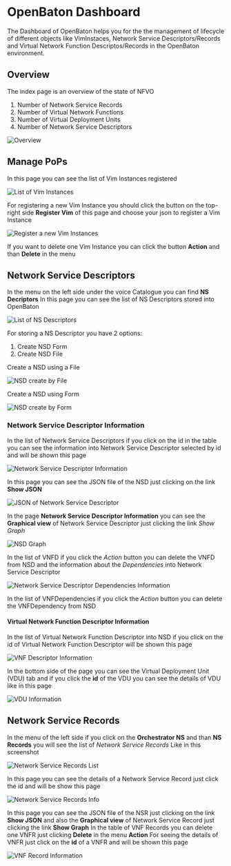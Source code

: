 # OpenBaton Dashboard
The Dashboard of OpenBaton helps you for the the management of lifecycle of different objects like 
VimInstaces, Network Service Descriptors/Records and Virtual Network Function Descriptos/Records in the OpenBaton environment.


## Overview
The index page is an overview of the state of NFVO 
 
 1. Number of Network Service Records
 2. Number of Virtual Network Functions
 3. Number of Virtual Deployment Units
 4. Number of Network Service Descriptors

![Overview][overview.png]


## Manage PoPs
In this page you can see the list of Vim Instances registered

![List of Vim Instances][vimpage.png]

For registering a new Vim Instance you should click the button on the top-right side **Register Vim** of this page and choose your json to register a Vim Instance

![Register a new Vim Instances][registeraNewVim.png]

If you want to delete one Vim Instance you can click the button **Action** and than **Delete** in the menu

## Network Service Descriptors
In the menu on the left side under the voice Catalogue you can find **NS Decriptors**
In this page you can see the list of NS Descriptors stored into OpenBaton

![List of NS Descriptors][NSDlist.png]


For storing a NS Descriptor you have 2 options:

1. Create NSD Form
2. Create NSD File


Create a NSD using a File

![NSD create by File][NSDcreateFile.png]


Create a NSD using Form

![NSD create by Form][NSDcreateForm.png]

### Network Service Descriptor Information
In the list of Network Service Descriptors if you click on the id in the table you can see the information
 into Network Service Descriptor selected by id and will be shown this page

![Network Service Descriptor Information][VNFDescriptorInformation.png]

In this page you can see the JSON file of the NSD just clicking on the link **Show JSON**

![JSON of Network Service Descriptor][JSONofNSR.png]

In the page **Network Service Descriptor Information** you can see the **Graphical view** of Network Service Descriptor 
just clicking the link *Show Graph*

![NSD Graph][NSDgraph.png]

In the list of VNFD if you click the *Action* button you can delete the VNFD from NSD
and the information about the *Dependencies* into Network Service Descriptor

![Network Service Descriptor Dependencies Information][VNFDlistintoNSD1.png]

In the list of VNFDependencies if you click the *Action* button you can delete the VNFDependency from NSD


#### Virtual Network Function Descriptor Information
In the list of Virtual Network Function Descriptor into NSD if you click on the id of Virtual Network Function Descriptor will be shown this page

![VNF Descriptor Information][VNFDescriptorInformation.png]

In the bottom side of the page you can see the Virtual Deployment Unit (VDU) tab and if you click the **id** of the 
VDU you can see the details of VDU like in this page

![VDU Information][VDUInformation.png]

## Network Service Records 

  In the menu of the left side if you click on the **Orchestrator NS** and than **NS Records** you will see the list of *Network Service Records*
  Like in this screenshot 

![Network Service Records List ][NetworkServiceRecordsList.png]

In this page you can see the details of a Network Service Record just click the id and will be show this page

![Network Service Records Info ][NSRinfo.png]

In this page you can see the JSON file of the NSR just clicking on the link **Show JSON** and also the **Graphical view** 
of Network Service Record just clicking the link **Show Graph**
In the table of VNF Records you can delete one VNFR just clicking **Delete** in the menu **Action**
For seeing the details of VNFR just click on the **id** of a VNFR and will be shown this page

![VNF Record Information][VNFRecordInformation.png]


[overview.png]:nfvo-how-to-use-gui-images/overview.png
[vimpage.png]:nfvo-how-to-use-gui-images/vimpage.png
[registeraNewVim.png]:nfvo-how-to-use-gui-images/registeraNewVim.png
[NSDlist.png]:nfvo-how-to-use-gui-images/NSDlist.png
[NSDcreateFile.png]:nfvo-how-to-use-gui-images/NSDcreateFile.png
[NSDcreateForm.png]:nfvo-how-to-use-gui-images/NSDcreateForm.png
[VNFDlistintoNSD.png]:nfvo-how-to-use-gui-images/VNFDlistintoNSD.png
[VNFDlistintoNSD1.png]:nfvo-how-to-use-gui-images/VNFDlistintoNSD1.png
[VNFDescriptorInformation.png]:nfvo-how-to-use-gui-images/VNFDescriptorInformation.png
[JSONofNSR.png]:nfvo-how-to-use-gui-images/JSONofNSR.png
[NSDgraph.png]:nfvo-how-to-use-gui-images/NSDgraph.png
[VNFDescriptorInformation.png]:nfvo-how-to-use-gui-images/VNFDescriptorInformation.png
[VDUInformation.png]:nfvo-how-to-use-gui-images/VDUInformation.png
[NetworkServiceRecordsList.png]:nfvo-how-to-use-gui-images/NetworkServiceRecordsList.png
[NSRinfo.png]:nfvo-how-to-use-gui-images/NSRinfo.png
[VNFRecordInformation.png]:nfvo-how-to-use-gui-images/VNFRecordInformation.png
